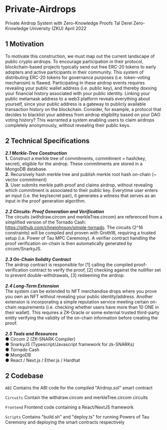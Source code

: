 # Private-Airdrops
Private Airdrop System with Zero-Knowledge Proofs
Tal Derei Zero-Knowledge University (ZKU)
April 2022

## 1 Motivation<br />
To motivate this construction, we must map out the current landscape of public crypto airdrops. To encourage participation in their protocol, blockchain-based projects typically send out free ERC-20 tokens to early adopters and active participants in their community. This system of distributing ERC-20 tokens for governance purposes (i.e. token-voting mechanism) is flawed. Participating in these airdrop events requires revealing your public wallet address (i.e. public key), and thereby doxxing your financial history associated with your public identity. Linking your public metamask address to a web3 platform reveals everything about yourself, since your public address is a gateway to publicly available transaction history on the blockchain. Consider, for example, a protocol that decides to blacklist your address from airdrop eligibility based on your DAO voting history? This warranted a system enabling users to claim airdrops completely anonymously, without revealing their public keys.<br />

## 2 Technical Specifications <br />
**_2.1 Merkle-Tree Construction_**<br />
**1.** Construct a merkle tree of commitments, commitment = hash(key, secret), eligible for the airdrop. These commitments are stored in a MongoDB database.<br />
**2.** Recursively hash merkle tree and publish merkle root hash on-chain (~ vector commitment)<br />
**3.** User submits merkle path proof and claims airdrop, without revealing which commitment is associated to their public key. Everytime user enters an input (i.e. the key/secret pair), it generates a witness that serves as an input in the proof generation algorithm.<br />
<br />
**_2.2 Circuits: Proof Generation and Verification_**<br />
The circuits (withdraw.circom and merkleTree.circom) are referenced from a simplified version of the Tornado Cash: https://github.com/chnejohnson/simple-tornado. The circuits (2^16 constraints) will be compiled and proven with Groth16, requiring a trusted setup (i.e. Power of Tau MPC Ceremony). A verifier contract handling the proof verification on-chain is then automatically generated by circom/SnarkyJS.
<br />
<br />
**_2.3 On-Chain Solidity Contract_**<br />
The airdrop contract is responsible for [1] calling the compiled proof-verification contract to verify the proof, [2] checking against the nullifier set to prevent double-withdrawals, [3] redeeming the airdrop.
<br />
<br />
**_2.4 Long-Term Extension_**<br />
The system can be extended to NFT merchandise drops where you prove you own an NFT without revealing your public identity/address. Another extension is incorporating a simple reputation service meeting certain on-chain requirements (i.e. checking whether users have more than 10 ONE in their wallet). This requires a ZK-Oracle or some external trusted third-party entity verifying the validity of the on-chain information before creating the proof.
<br />
<br />
**_2.5 Tools and Resources_**<br />
● Circom 2 (ZK-SNARK Compiler)<br />
● SnarkyJS (Typescript/Javascript framework for zk-SNARKs)<br />
● Tornado Cash<br />
● MongoDB<br />
● React / Next.js / Ether.js / Hardhat<br />

## 2 Codebase <br />
```ABI```
Contains the ABI code for the compiled "Airdrop.sol" smart contract

```Circuits```
Contain the withdraw.circom and merkleTree.circom circuits

```Frontend```
Frontend code containing a React/NextJS framework 

```Scripts```
Contains "build.sh" and "deploy.ts" for running Powers of Tau Ceremony and deploying the smart contracts respectively
